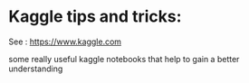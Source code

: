 # Kaggle tips and tricks:

See : https://www.kaggle.com

some really useful kaggle notebooks that help to gain a better understanding





